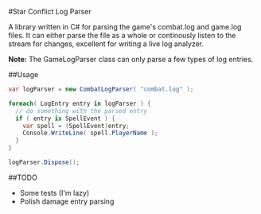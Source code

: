 #Star Conflict Log Parser

A library written in C# for parsing the game's combat.log and game.log files. It can either parse the file as a whole or continously listen to the stream for changes, excellent for writing a live log analyzer.

**Note:** The GameLogParser class can only parse a few types of log entries.

##Usage
````C#
var logParser = new CombatLogParser( "combat.log" );

foreach( LogEntry entry in logParser ) {
  // do something with the parsed entry
  if ( entry is SpellEvent ) {
    var spell = (SpellEvent)entry;
    Console.WriteLine( spell.PlayerName );
  }
}

logParser.Dispose();
````
##TODO

- Some tests (I'm lazy)
- Polish damage entry parsing
